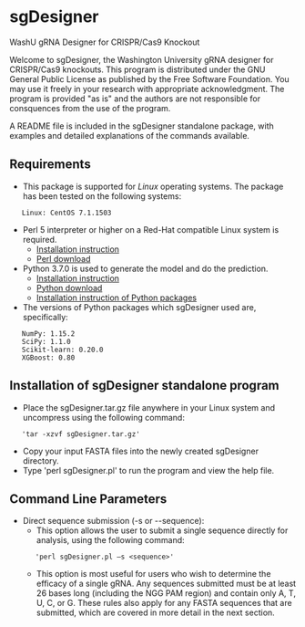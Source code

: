 # sgDesigner
WashU gRNA Designer for CRISPR/Cas9 Knockout

Welcome to sgDesigner, the Washington University gRNA designer for CRISPR/Cas9 knockouts. This program is distributed under the GNU General Public License as published by the Free Software Foundation. You may use it freely in your research with appropriate acknowledgment. The program is provided "as is" and the authors are not responsible for consquences from the use of the program.

A README file is included in the sgDesigner standalone package, with examples and detailed explanations of the commands available.

## Requirements

* This package is supported for *Linux* operating systems. The package has been tested on the following systems:
```
   Linux: CentOS 7.1.1503
```
* Perl 5 interpreter or higher on a Red-Hat compatible Linux system is required.
   * [Installation instruction](https://learn.perl.org/installing/)
   * [Perl download](https://www.perl.org/get.html)
* Python 3.7.0 is used to generate the model and do the prediction. 
   * [Installation instruction](https://realpython.com/installing-python/)
   * [Python download](https://www.python.org/downloads/)
   * [Installation instruction of Python packages](https://packaging.python.org/tutorials/installing-packages/)
* The versions of Python packages which sgDesigner used are, specifically:
```
   NumPy: 1.15.2
   SciPy: 1.1.0
   Scikit-learn: 0.20.0
   XGBoost: 0.80
```
  
   
## Installation of sgDesigner standalone program

* Place the sgDesigner.tar.gz file anywhere in your Linux system and uncompress using the following command:
```
   'tar -xzvf sgDesigner.tar.gz'
```
* Copy your input FASTA files into the newly created sgDesigner directory.
* Type 'perl sgDesigner.pl' to run the program and view the help file.


## Command Line Parameters

* Direct sequence submission (-s or --sequence):
   * This option allows the user to submit a single sequence directly for analysis, using the following command:
   ```
      'perl sgDesigner.pl –s <sequence>'
   ```
   * This option is most useful for users who wish to determine the efficacy of a single gRNA. Any sequences submitted must be at least 26 bases long (including the NGG PAM region) and contain only A, T, U, C, or G. These rules also apply for any FASTA sequences that are submitted, which are covered in more detail in the next section.
